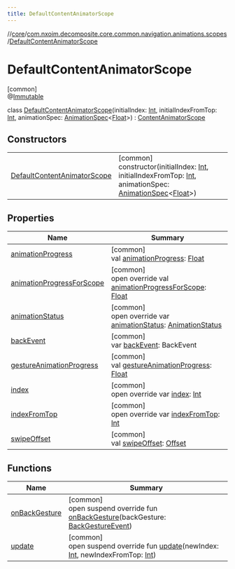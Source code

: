 ```yaml
---
title: DefaultContentAnimatorScope
---
```

//[core](../../../index.html)/[com.nxoim.decomposite.core.common.navigation.animations.scopes](../index.html)/[DefaultContentAnimatorScope](index.html)



# DefaultContentAnimatorScope



[common]\
@[Immutable](https://developer.android.com/reference/kotlin/androidx/compose/runtime/Immutable.html)



class [DefaultContentAnimatorScope](index.html)(initialIndex: [Int](https://kotlinlang.org/api/latest/jvm/stdlib/kotlin/-int/index.html), initialIndexFromTop: [Int](https://kotlinlang.org/api/latest/jvm/stdlib/kotlin/-int/index.html), animationSpec: [AnimationSpec](https://developer.android.com/reference/kotlin/androidx/compose/animation/core/AnimationSpec.html)&lt;[Float](https://kotlinlang.org/api/latest/jvm/stdlib/kotlin/-float/index.html)&gt;) : [ContentAnimatorScope](../-content-animator-scope/index.html)



## Constructors


| | |
|---|---|
| [DefaultContentAnimatorScope](-default-content-animator-scope.html) | [common]<br>constructor(initialIndex: [Int](https://kotlinlang.org/api/latest/jvm/stdlib/kotlin/-int/index.html), initialIndexFromTop: [Int](https://kotlinlang.org/api/latest/jvm/stdlib/kotlin/-int/index.html), animationSpec: [AnimationSpec](https://developer.android.com/reference/kotlin/androidx/compose/animation/core/AnimationSpec.html)&lt;[Float](https://kotlinlang.org/api/latest/jvm/stdlib/kotlin/-float/index.html)&gt;) |


## Properties


| Name | Summary |
|---|---|
| [animationProgress](animation-progress.html) | [common]<br>val [animationProgress](animation-progress.html): [Float](https://kotlinlang.org/api/latest/jvm/stdlib/kotlin/-float/index.html) |
| [animationProgressForScope](animation-progress-for-scope.html) | [common]<br>open override val [animationProgressForScope](animation-progress-for-scope.html): [Float](https://kotlinlang.org/api/latest/jvm/stdlib/kotlin/-float/index.html) |
| [animationStatus](animation-status.html) | [common]<br>open override var [animationStatus](animation-status.html): [AnimationStatus](../../com.nxoim.decomposite.core.common.navigation.animations/-animation-status/index.html) |
| [backEvent](back-event.html) | [common]<br>var [backEvent](back-event.html): BackEvent |
| [gestureAnimationProgress](gesture-animation-progress.html) | [common]<br>val [gestureAnimationProgress](gesture-animation-progress.html): [Float](https://kotlinlang.org/api/latest/jvm/stdlib/kotlin/-float/index.html) |
| [index](--index--.html) | [common]<br>open override var [index](--index--.html): [Int](https://kotlinlang.org/api/latest/jvm/stdlib/kotlin/-int/index.html) |
| [indexFromTop](index-from-top.html) | [common]<br>open override var [indexFromTop](index-from-top.html): [Int](https://kotlinlang.org/api/latest/jvm/stdlib/kotlin/-int/index.html) |
| [swipeOffset](swipe-offset.html) | [common]<br>val [swipeOffset](swipe-offset.html): [Offset](https://developer.android.com/reference/kotlin/androidx/compose/ui/geometry/Offset.html) |


## Functions


| Name | Summary |
|---|---|
| [onBackGesture](on-back-gesture.html) | [common]<br>open suspend override fun [onBackGesture](on-back-gesture.html)(backGesture: [BackGestureEvent](../../com.nxoim.decomposite.core.common.ultils/-back-gesture-event/index.html)) |
| [update](update.html) | [common]<br>open suspend override fun [update](update.html)(newIndex: [Int](https://kotlinlang.org/api/latest/jvm/stdlib/kotlin/-int/index.html), newIndexFromTop: [Int](https://kotlinlang.org/api/latest/jvm/stdlib/kotlin/-int/index.html)) |

